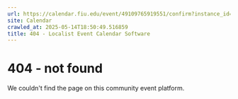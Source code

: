 ```yaml
---
url: https://calendar.fiu.edu/event/49109765919551/confirm?instance_id=49109765947217&return=https%3A%2F%2Fcalendar.fiu.edu%2Fthefrost
site: Calendar
crawled_at: 2025-05-14T18:50:49.516859
title: 404 - Localist Event Calendar Software
---
```


# 404 - not found
We couldn't find the page on this community event platform.
